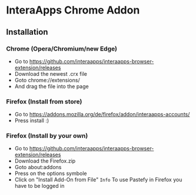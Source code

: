 # InteraApps Chrome Addon

## Installation

### Chrome (Opera/Chromium/new Edge)
- Go to https://github.com/interaapps/interaapps-browser-extension/releases
- Download the newest .crx file
- Goto chrome://extensions/
- And drag the file into the page

### Firefox (Install from store)
- Go to https://addons.mozilla.org/de/firefox/addon/interaapps-accounts/
- Press install :)

### Firefox (Install by your own)
- Go to https://github.com/interaapps/interaapps-browser-extension/releases
- Download the Firefox.zip 
- Goto about:addons
- Press on the options symbole
- Click on "Install Add-On from File"
`Info` To use Pastefy in Firefox you have to be logged in